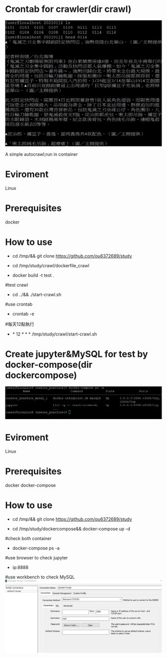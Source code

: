 # Crontab for crawler(dir crawl)
![image](https://raw.githubusercontent.com/pu6372689/study/master/ReadmePic/p1.jpg)

A simple autocrawl;run in container

# Eviroment 
Linux

# Prerequisites
docker

# How to use
* cd /tmp/&& git clone https://github.com/pu6372689/study

* cd /tmp/study/crawl/dockerfile_crawl

* docker build -t test .

#test crawl

* cd ../&& ./start-crawl.sh

#use crontab

* crontab -e

#每天12點執行

* \* 12 * * * /tmp/study/crawl/start-crawl.sh



# Create jupyter&MySQL for test by docker-compose(dir dockercompose)
![image](https://raw.githubusercontent.com/pu6372689/study/master/ReadmePic/p2.jpg)



# Eviroment 
Linux

# Prerequisites
docker
docker-compose

# How to use
* cd /tmp/&& git clone https://github.com/pu6372689/study

* cd /tmp/study/dockercompose&& docker-compose up -d

#check both container

* docker-compose ps -a

#use browser to check jupyter

* ip:8888

#use workbench to check MySQL
![image](https://raw.githubusercontent.com/pu6372689/study/master/ReadmePic/p3.jpg)
